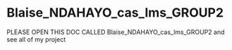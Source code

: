 # Blaise_NDAHAYO_cas_lms_GROUP2
PLEASE OPEN THIS DOC CALLED
Blaise_NDAHAYO_cas_lms_GROUP2 and see all of my project
